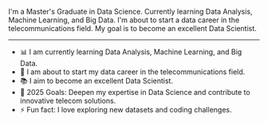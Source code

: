 I'm a Master's Graduate in Data Science. Currently learning Data Analysis, Machine Learning, and Big Data. I'm about to start a data career in the telecommunications field. My goal is to become an excellent Data Scientist.

---

- 📊 I am currently learning Data Analysis, Machine Learning, and Big Data.  
- 🚀 I am about to start my data career in the telecommunications field.  
- 📚 I aim to become an excellent Data Scientist.  
- 🎯 2025 Goals: Deepen my expertise in Data Science and contribute to innovative telecom solutions.  
- ⚡ Fun fact: I love exploring new datasets and coding challenges.

